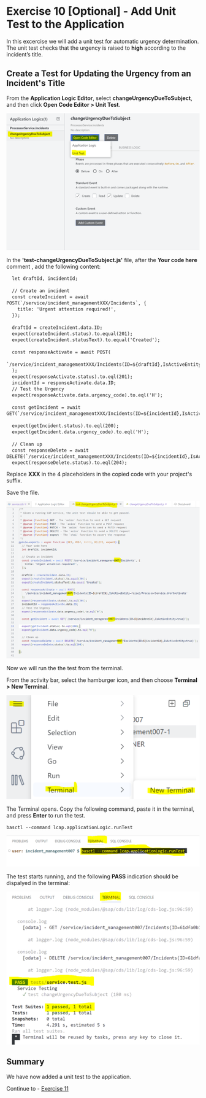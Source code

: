 # Exercise 10 [Optional] - Add Unit Test to the Application
In this excercise we will add a unit test for automatic urgency determination.
The unit test checks that the urgency is raised to **high** according to the incident’s title.

## Create a Test for Updating the Urgency from an Incident's Title

From the **Application Logic Editor**, select **changeUrgencyDueToSubject**, and then click **Open Code Editor > Unit Test**.

![](/exercises/Ex9/images/unittestcreate.png)

In the **'test-changeUrgencyDueToSubject.js'** file, after the **Your code here** comment , add the following content:

```
  let draftId, incidentId;

  // Create an incident 
  const createIncident = await POST(`/service/incident_managementXXX/Incidents`, {
    title: 'Urgent attention required!',
  });

  draftId = createIncident.data.ID;
  expect(createIncident.status).to.equal(201);
  expect(createIncident.statusText).to.equal('Created');

  const responseActivate = await POST(
    `/service/incident_managementXXX/Incidents(ID=${draftId},IsActiveEntity=false)/ProcessorService.draftActivate`
  );
  expect(responseActivate.status).to.eql(201);
  incidentId = responseActivate.data.ID;
  // Test the Urgency
  expect(responseActivate.data.urgency_code).to.eql('H');

  const getIncident = await GET(`/service/incident_managementXXX/Incidents(ID=${incidentId},IsActiveEntity=true)`);

  expect(getIncident.status).to.eql(200);
  expect(getIncident.data.urgency_code).to.eql('H');

  // Clean up 
  const responseDelete = await DELETE(`/service/incident_managementXXX/Incidents(ID=${incidentId},IsActiveEntity=true)`);
  expect(responseDelete.status).to.eql(204);
 ```
Replace  **XXX** in the 4 placeholders in the copied code with your project's suffix.

Save the file.

![](/exercises/Ex9/images/testcode.png)

Now we will run the the test from the terminal.

From the activity bar, select the hamburger icon, and then choose **Terminal > New Terminal**.

![](/exercises/Ex9/images/terminal.png)

The Terminal opens. 
Copy the following command, paste it in the terminal, and press **Enter** to run the test.

```
basctl --command lcap.applicationLogic.runTest
```

![](/exercises/Ex9/images/rununittests.png)

The test starts running, and the following **PASS** indication should be dispalyed in the terminal:

![](/exercises/Ex9/images/testpass.png)


## Summary
We have now added a unit test to the application. 

Continue to - [Exercise 11](../Ex11/README.md)

